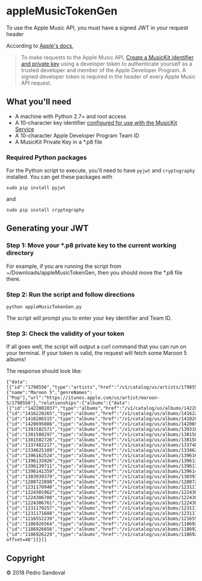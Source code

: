 # appleMusicTokenGen
To use the Apple Music API, you must have a signed JWT in your request header

According to [Apple's docs](https://developer.apple.com/documentation/applemusicapi/getting_keys_and_creating_tokens),
> To make requests to the Apple Music API, [Create a MusicKit identifier and private key](https://help.apple.com/developer-account/#/devce5522674) using a developer token to authenticate yourself as a trusted developer and member of the Apple Developer Program. A signed developer token is required in the header of every Apple Music API request.

## What you'll need
- A machine with Python 2.7+ and root access
- A 10-character key identifier [configured for use with the MusicKit Service](https://help.apple.com/developer-account/#/dev646934554)
- A 10-character Apple Developer Program Team ID
- A MusicKit Private Key in a *.p8 file

### Required Python packages
For the Python script to execute, you'll need to have `pyjwt` and `cryptography` installed. You can get these packages with
```
sudo pip install pyjwt
```
and
```
sudo pip install cryptography
```

## Generating your JWT
### Step 1: Move your *.p8 private key to the current working directory
For example, if you are running the script from ~/Downloads/appleMusicTokenGen, then you should move the *.p8 file there.
### Step 2: Run the script and follow directions
```
python appleMusicTokenGen.py
```
The script will prompt you to enter your key identifier and Team ID.
### Step 3: Check the validity of your token
If all goes well, the script will output a curl command that you can run on your terminal. If your token is valid, the request will fetch some Maroon 5 albums! 

The response should look like:
```
{"data":[{"id":"1798556","type":"artists","href":"/v1/catalog/us/artists/1798556","attributes":{"name":"Maroon 5","genreNames":["Pop"],"url":"https://itunes.apple.com/us/artist/maroon-5/1798556"},"relationships":{"albums":{"data":[{"id":"1422002037","type":"albums","href":"/v1/catalog/us/albums/1422002037"},{"id":"1416228265","type":"albums","href":"/v1/catalog/us/albums/1416228265"},{"id":"1418286515","type":"albums","href":"/v1/catalog/us/albums/1418286515"},{"id":"1420695086","type":"albums","href":"/v1/catalog/us/albums/1420695086"},{"id":"1393182571","type":"albums","href":"/v1/catalog/us/albums/1393182571"},{"id":"1381588297","type":"albums","href":"/v1/catalog/us/albums/1381588297"},{"id":"1381582726","type":"albums","href":"/v1/catalog/us/albums/1381582726"},{"id":"1337482217","type":"albums","href":"/v1/catalog/us/albums/1337482217"},{"id":"1334625109","type":"albums","href":"/v1/catalog/us/albums/1334625109"},{"id":"1396162524","type":"albums","href":"/v1/catalog/us/albums/1396162524"},{"id":"1396133926","type":"albums","href":"/v1/catalog/us/albums/1396133926"},{"id":"1396139711","type":"albums","href":"/v1/catalog/us/albums/1396139711"},{"id":"1396141359","type":"albums","href":"/v1/catalog/us/albums/1396141359"},{"id":"1303939379","type":"albums","href":"/v1/catalog/us/albums/1303939379"},{"id":"1280722898","type":"albums","href":"/v1/catalog/us/albums/1280722898"},{"id":"1231170940","type":"albums","href":"/v1/catalog/us/albums/1231170940"},{"id":"1224301962","type":"albums","href":"/v1/catalog/us/albums/1224301962"},{"id":"1224306708","type":"albums","href":"/v1/catalog/us/albums/1224306708"},{"id":"1224306761","type":"albums","href":"/v1/catalog/us/albums/1224306761"},{"id":"1231170257","type":"albums","href":"/v1/catalog/us/albums/1231170257"},{"id":"1231171688","type":"albums","href":"/v1/catalog/us/albums/1231171688"},{"id":"1216552239","type":"albums","href":"/v1/catalog/us/albums/1216552239"},{"id":"1186926564","type":"albums","href":"/v1/catalog/us/albums/1186926564"},{"id":"1186926656","type":"albums","href":"/v1/catalog/us/albums/1186926656"},{"id":"1186926229","type":"albums","href":"/v1/catalog/us/albums/1186926229"}],"href":"/v1/catalog/us/artists/1798556/albums","next":"/v1/catalog/us/artists/1798556/albums?offset=46"}}}]}
```

## Copyright
© 2018 Pedro Sandoval

